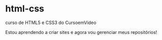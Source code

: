 # html-css
 curso de HTML5 e CSS3 do CursoemVideo

Estou aprendendo a criar sites e agora vou gerenciar meus repositórios!